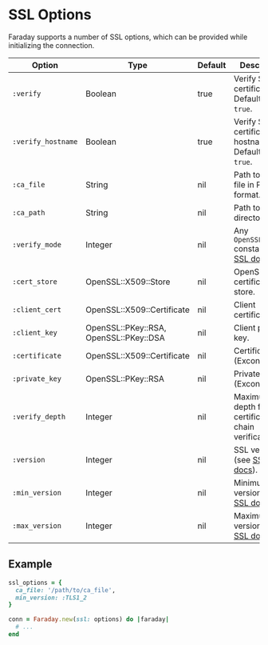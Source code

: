 # SSL Options

Faraday supports a number of SSL options, which can be provided while initializing the connection.

| Option             | Type                                   | Default | Description                                                                                                                                      |
|--------------------|----------------------------------------|---------|--------------------------------------------------------------------------------------------------------------------------------------------------|
| `:verify`          | Boolean                                | true    | Verify SSL certificate. Defaults to `true`.                                                                                                      |
| `:verify_hostname` | Boolean                                | true    | Verify SSL certificate hostname. Defaults to `true`.                                                                                             |
| `:ca_file`         | String                                 | nil     | Path to a CA file in PEM format.                                                                                                                 |
| `:ca_path`         | String                                 | nil     | Path to a CA directory.                                                                                                                          |
| `:verify_mode`     | Integer                                | nil     | Any `OpenSSL::SSL::` constant (see [SSL docs](https://ruby-doc.org/3.2.2/exts/openssl/OpenSSL/SSL.html)).                          |
| `:cert_store`      | OpenSSL::X509::Store                   | nil     | OpenSSL certificate store.                                                                                                                       |
| `:client_cert`     | OpenSSL::X509::Certificate             | nil     | Client certificate.                                                                                                                              |
| `:client_key`      | OpenSSL::PKey::RSA, OpenSSL::PKey::DSA | nil     | Client private key.                                                                                                                              |
| `:certificate`     | OpenSSL::X509::Certificate             | nil     | Certificate (Excon only).                                                                                                                        |
| `:private_key`     | OpenSSL::PKey::RSA                     | nil     | Private key (Excon only).                                                                                                                        |
| `:verify_depth`    | Integer                                | nil     | Maximum depth for the certificate chain verification.                                                                                            |
| `:version`         | Integer                                | nil     | SSL version (see [SSL docs](https://ruby-doc.org/3.2.2/exts/openssl/OpenSSL/SSL/SSLContext.html#method-i-ssl_version-3D)).         |
| `:min_version`     | Integer                                | nil     | Minimum SSL version (see [SSL docs](https://ruby-doc.org/3.2.2/exts/openssl/OpenSSL/SSL/SSLContext.html#method-i-min_version-3D)). |
| `:max_version`     | Integer                                | nil     | Maximum SSL version (see [SSL docs](https://ruby-doc.org/3.2.2/exts/openssl/OpenSSL/SSL/SSLContext.html#method-i-max_version-3D)). |

## Example

```ruby
ssl_options = {
  ca_file: '/path/to/ca_file',
  min_version: :TLS1_2
}

conn = Faraday.new(ssl: options) do |faraday|
  # ...
end
```
